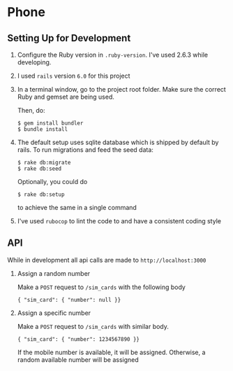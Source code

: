 # Phone

## Setting Up for Development

1.  Configure the Ruby version in `.ruby-version`. I've used 2.6.3 while developing.

2.  I used `rails` version `6.0` for this project

3.  In a terminal window, go to the project root folder. Make sure the correct
    Ruby and gemset are being used.

    Then, do:

        $ gem install bundler
        $ bundle install

4.  The default setup uses sqlite database which is shipped by default by rails. To run migrations and feed the seed data:

        $ rake db:migrate
        $ rake db:seed

    Optionally, you could do

        $ rake db:setup

    to achieve the same in a single command

5.  I've used `rubocop` to lint the code to and have a consistent coding style

## API

While in development all api calls are made to `http://localhost:3000`

1. Assign a random number

   Make a `POST` request to `/sim_cards` with the following body

   ```
   { "sim_card": { "number": null }}
   ```

2. Assign a specific number

   Make a `POST` request to `/sim_cards` with similar body.

   ```
   { "sim_card": { "number": 1234567890 }}
   ```

   If the mobile number is available, it will be assigned. Otherwise,
   a random available number will be assigned
